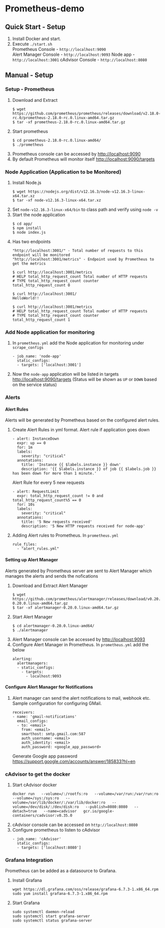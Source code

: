 # Prometheus-demo
## Quick Start - Setup
1. Install Docker and start.
2. Execute `./start.sh`  
Prometheus Console    - `http://localhost:9090`  
Alert Manager Console - `http://localhost:9093`
Node app              - `http://localhost:3001`
cAdvisor Console      - `http://localhost:8080`
## Manual - Setup
### Setup - Prometheus
1. Download and Extract 
    ```
    $ wget https://github.com/prometheus/prometheus/releases/download/v2.18.0-rc.0/prometheus-2.18.0-rc.0.linux-amd64.tar.gz
    $ tar -xf prometheus-2.18.0-rc.0.linux-amd64.tar.gz
    ```
2. Start prometheus     
    ```
    $ cd prometheus-2.18.0-rc.0.linux-amd64/
    $ ./prometheus
    ```
3. Prometheus console can be accessed by <http://localhost:9090>    
4. By default Prometheus will monitor itself <http://localhost:9090/targets>  
### Node Application (Application to be Monitored)
1. Install Node.js    
    ```
    $ wget https://nodejs.org/dist/v12.16.3/node-v12.16.3-linux-x64.tar.xz
    $ tar -xf node-v12.16.3-linux-x64.tar.xz
    ```
2. Set `node-v12.16.3-linux-x64/bin` to class path and verify using `node -v`    
3. Start the node application    
    ```
    $ cd app/
    $ npm install
    $ node index.js
    ```
4. Has two endpoints    
    ```
    "http://localhost:3001/" - Total number of requests to this endpoint will be monitored
    "http://localhost:3001/metrics" - Endpoint used by Prometheus to get the metrics
    
    $ curl http://localhost:3001/metrics
    # HELP total_http_request_count Total number of HTTP requests
    # TYPE total_http_request_count counter
    total_http_request_count 0
    
    $ curl http://localhost:3001/
    HelloWorld!!
    
    $ curl http://localhost:3001/metrics
    # HELP total_http_request_count Total number of HTTP requests
    # TYPE total_http_request_count counter
    total_http_request_count 1 
    ```
### Add Node application for monitoring
1. In `prometheus.yml` add the Node application for monitoring under `scrape_configs`
    ```
    - job_name: 'node-app'
      static_configs:
      - targets: ['localhost:3001']
    ``` 
2. Now the `node-app` application will be listed in targets <http://localhost:9090/targets> (Status will be shown as `UP` or `DOWN` based on the service status)
### Alerts
#### Alert Rules
Alerts will be generated by Prometheus based on the configured alert rules.
1. Create Alert Rules in yml format. 
   Alert rule if application goes down
    ```
    - alert: InstanceDown
      expr: up == 0
      for: 1m
      labels:
        severity: "critical"
      annotations:
        title: 'Instance {{ $labels.instance }} down'
        description: '{{ $labels.instance }} of job {{ $labels.job }} has been down for more than 1 minute.'
    ```
   Alert Rule for every 5 new requests
    ```
    - alert: RequestLimit
      expr: total_http_request_count != 0 and total_http_request_count%5 == 0
      for: 10s
      labels:
        severity: "critical"
      annotations:
        title: '5 New requests received'
        description: '5 New HTTP requests received for node-app'
    ```
2. Adding Alert rules to Prometheus. In `prometheus.yml`
    ```
    rule_files:
      - "alert_rules.yml"
    ```
#### Setting up Alert Manager
Alerts generated by Prometheus server are sent to Alert Manager which manages the alerts and sends the nofications
1. Download and Extract Alert Manager
    ```
    $ wget https://github.com/prometheus/alertmanager/releases/download/v0.20.0/alertmanager-0.20.0.linux-amd64.tar.gz
    $ tar -xf alertmanager-0.20.0.linux-amd64.tar.gz
    ```
2. Start Alert Manager
    ```
    $ cd alertmanager-0.20.0.linux-amd64/
    $ ./alertmanager
    ```
3. Alert Manager console can be accessed by <http://localhost:9093>    
4. Configure Alert Manager in Prometheus. In `prometheus.yml` add the below
    ```
    alerting:
      alertmanagers:
      - static_configs:
        - targets:
          - localhost:9093
    ```
#### Configure Alert Manager for Notifications
1. Alert manager can send the alert notifications to mail, webhook etc. Sample configuration for configuring GMail.    
    ```
    receivers:
    - name: 'gmail-notifications'
      email_configs:
      - to: <email>
        from: <email>
        smarthost: smtp.gmail.com:587
        auth_username: <email>
        auth_identity: <email>
        auth_password: <google_app_password>
    ```
    Generate Google app password <https://support.google.com/accounts/answer/185833?hl=en>
### cAdvisor to get the docker 
1. Start cAdvisor docker 
    ```
    docker run   --volume=/:/rootfs:ro   --volume=/var/run:/var/run:ro   --volume=/sys:/sys:ro   --volume=/var/lib/docker/:/var/lib/docker:ro   --volume=/dev/disk/:/dev/disk:ro   --publish=8080:8080   --detach=true   --name=cadvisor   gcr.io/google-containers/cadvisor:v0.35.0
    ```
2. cAdvisor console can be accessed on `http://localhost:8080`
3. Configure prometheus to listen to cAdvisor
    ```
    - job_name: 'cAdvisor'
      static_configs:
      - targets: ['localhost:8080']
    ```
### Grafana Integration
Prometheus can be added as a datasource to Grafana.  
1. Install Grafana
    ```
    wget https://dl.grafana.com/oss/release/grafana-6.7.3-1.x86_64.rpm
    sudo yum install grafana-6.7.3-1.x86_64.rpm
   ```
2. Start Grafana
    ```
    sudo systemctl daemon-reload
    sudo systemctl start grafana-server
    sudo systemctl status grafana-server
    ```
